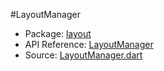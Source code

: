 #LayoutManager

* Package: [layout](api:)
* API Reference: [LayoutManager](api:layout)
* Source: [LayoutManager.dart](source:lib/src/layout)
